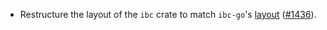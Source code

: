 *   Restructure the layout of the `ibc` crate to match `ibc-go`'s [layout][ibc-go-layout] ([#1436][issue-1436]).

[issue-1436]: https://github.com/informalsystems/ibc-rs/issues/1436

[ibc-go-layout]: https://github.com/cosmos/ibc-go#contents
